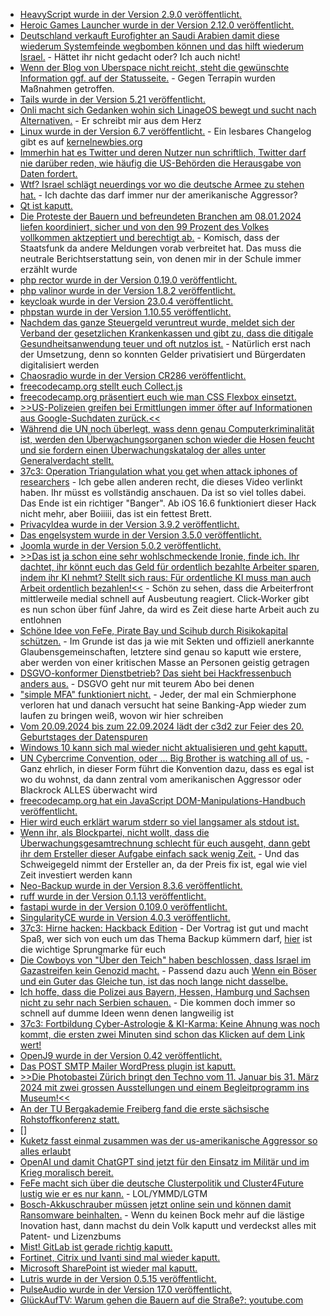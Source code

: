 * [HeavyScript wurde in der Version 2.9.0 veröffentlicht.](https://github.com/Heavybullets8/heavy_script/releases/tag/v2.9.0)
* [Heroic Games Launcher wurde in der Version 2.12.0 veröffentlicht.](https://github.com/Heroic-Games-Launcher/HeroicGamesLauncher/releases/tag/v2.12.0)
* [Deutschland verkauft Eurofighter an Saudi Arabien damit diese wiederum Systemfeinde wegbomben können und das hilft wiederum Israel.](http://blog.fefe.de/?ts=9b65faa9) - Hättet ihr nicht gedacht oder? Ich auch nicht!
* [Wenn der Blog von Uberspace nicht reicht, steht die gewünschte Information ggf. auf der Statusseite.](https://is.uberspace.online/) - Gegen Terrapin wurden Maßnahmen getroffen.
* [Tails wurde in der Version 5.21 veröffentlicht.](https://www.linux-magazin.de/news/tails-5-21-behebt-fehler/)
* [Onli macht sich Gedanken wohin sich LinageOS bewegt und sucht nach Alternativen.](https://www.onli-blogging.de/2334/Warum-ich-2024-nach-Alternativen-zu-LineageOS-suchen-werde-von-Bankingapps-zu-Projektzustand-und-ausrichtung.html) - Er schreibt mir aus dem Herz
* [Linux wurde in der Version 6.7 veröffentlicht.](https://lwn.net/Articles/957098/) - Ein lesbares Changelog gibt es auf [kernelnewbies.org](https://kernelnewbies.org/Linux_6.7)
* [Immerhin hat es Twitter und deren Nutzer nun schriftlich, Twitter darf nie darüber reden, wie häufig die US-Behörden die Herausgabe von Daten fordert.](http://blog.fefe.de/?ts=9b629d04)
* [Wtf? Israel schlägt neuerdings vor wo die deutsche Armee zu stehen hat.](http://blog.fefe.de/?ts=9b62dcbc) - Ich dachte das darf immer nur der amerikanische Aggressor?
* [Qt ist kaputt.](http://blog.fefe.de/?ts=9b62d7f4)
* [Die Proteste der Bauern und befreundeten Branchen am 08.01.2024 liefen koordiniert, sicher und von den 99 Prozent des Volkes vollkommen aktzeptiert und berechtigt ab.](http://blog.fefe.de/?ts=9b62d112) - Komisch, dass der Staatsfunk da andere Meldungen vorab verbreitet hat. Das muss die neutrale Berichtserstattung sein, von denen mir in der Schule immer erzählt wurde
* [php rector wurde in der Version 0.19.0 veröffentlicht.](https://github.com/rectorphp/rector/releases/tag/0.19.0)
* [php valinor wurde in der Version 1.8.2 veröffentlicht.](https://github.com/CuyZ/Valinor/releases/tag/1.8.2)
* [keycloak wurde in der Version 23.0.4 veröffentlicht.](https://github.com/keycloak/keycloak/releases/tag/23.0.4)
* [phpstan wurde in der Version 1.10.55 veröffentlicht.](https://github.com/phpstan/phpstan/releases/tag/1.10.55)
* [Nachdem das ganze Steuergeld veruntreut wurde, meldet sich der Verband der gesetzlichen Krankenkassen und gibt zu, dass die ditigale Gesundheitsanwendung teuer und oft nutzlos ist.](https://www.borncity.com/blog/2024/01/09/verband-der-gesetzlichen-krankenkassen-gkv-digitale-gesundheitsanwendungen-diga-teuer-und-oft-nutzlos/) - Natürlich erst nach der Umsetzung, denn so konnten Gelder privatisiert und Bürgerdaten digitalisiert werden
* [Chaosradio wurde in der Version CR286 veröffentlicht.](https://chaosradio.de/cr286-dicke-bretter-diesmal-mit-internationaler-computerkriminalitaet)
* [freecodecamp.org stellt euch Collect.js](https://www.freecodecamp.org/news/work-with-javascript-arrays-objects-with-collect-js/)
* [freecodecamp.org präsentiert euch wie man CSS Flexbox einsetzt.](https://www.freecodecamp.org/news/break-out-elements-from-containers-using-flexbox/)
* [>>US-Polizeien greifen bei Ermittlungen immer öfter auf Informationen aus Google-Suchdaten zurück.<<](https://netzpolitik.org/2024/google-search-digitale-rasterfahndungen-durch-die-us-polizei/)
* [Während die UN noch überlegt, wass denn genau Computerkriminalität ist, werden den Überwachungsorganen schon wieder die Hosen feucht und sie fordern einen Überwachungskatalog der alles unter Generalverdacht stellt.](https://netzpolitik.org/2024/un-cybercrime-convention-der-vertrag-soll-einen-umfassenden-zugang-zu-daten-schaffen/)
* [37c3: Operation Triangulation what you get when attack iphones of researchers](https://media.ccc.de/v/37c3-11859-operation_triangulation_what_you_get_when_attack_iphones_of_researchers) - Ich gebe allen anderen recht, die dieses Video verlinkt haben. Ihr müsst es vollständig anschauen. Da ist so viel tolles dabei. Das Ende ist ein richtiger "Banger". Ab iOS 16.6 funktioniert dieser Hack nicht mehr, aber Boiiiii, das ist ein fettest Brett.
* [PrivacyIdea wurde in der Version 3.9.2 veröffentlicht.](https://github.com/privacyidea/privacyidea/releases/tag/v3.9.2)
* [Das engelsystem wurde in der Version 3.5.0 veröffentlicht.](https://github.com/engelsystem/engelsystem/releases/tag/v3.5.0)
* [Joomla wurde in der Version 5.0.2 veröffentlicht.](https://github.com/joomla/joomla-cms/releases/tag/5.0.2)
* [>>Das ist ja schon eine sehr wohlschmeckende Ironie, finde ich. Ihr dachtet, ihr könnt euch das Geld für ordentlich bezahlte Arbeiter sparen, indem ihr KI nehmt? Stellt sich raus: Für ordentliche KI muss man auch Arbeit ordentlich bezahlen!<<](http://blog.fefe.de/?ts=9b61f856) - Schön zu sehen, dass die Arbeiterfront mittlerweile medial schnell auf Ausbeutung reagiert. Click-Worker gibt es nun schon über fünf Jahre, da wird es Zeit diese harte Arbeit auch zu entlohnen
* [Schöne Idee von FeFe, Pirate Bay und Scihub durch Risikokapital schützen.](http://blog.fefe.de/?ts=9b60b97e) - Im Grunde ist das ja wie mit Sekten und offiziell anerkannte Glaubensgemeinschaften, letztere sind genau so kaputt wie erstere, aber werden von einer kritischen Masse an Personen geistig getragen
* [DSGVO-konformer Dienstbetrieb? Das sieht bei Hackfressenbuch anders aus.](https://noyb.eu/de/meta-ignores-users-right-easily-withdraw-consent) - DSGVO geht nur mit teurem Abo bei denen
* ["simple MFA" funktioniert nicht.](https://utcc.utoronto.ca/~cks/space/blog/tech/MFAIsBothSimpleAndWork) - Jeder, der mal ein Schmierphone verloren hat und danach versucht hat seine Banking-App wieder zum laufen zu bringen weiß, wovon wir hier schreiben
* [Vom 20.09.2024 bis zum 22.09.2024 lädt der c3d2 zur Feier des 20. Geburtstages der Datenspuren](https://events.ccc.de/2024/01/10/ds24-ankuendigung/)
* [Windows 10 kann sich mal wieder nicht aktualisieren und geht kaputt.](https://www.bleepingcomputer.com/news/microsoft/windows-10-kb5034441-security-update-fails-with-0x80070643-errors/)
* [UN Cybercrime Convention, oder ... Big Brother is watching all of us.](https://netzpolitik.org/2024/un-cybercrime-convention-wie-der-traum-eines-autoritaeren-staates/) - Ganz ehrlich, in dieser Form führt die Konvention dazu, dass es egal ist wo du wohnst, da dann zentral vom amerikanischen Aggressor oder Blackrock ALLES überwacht wird
* [freecodecamp.org hat ein JavaScript DOM-Manipulations-Handbuch veröffentlicht.](https://www.freecodecamp.org/news/the-javascript-dom-manipulation-handbook/)
* [Hier wird euch erklärt warum stderr so viel langsamer als stdout ist.](https://blog.orhun.dev/stdout-vs-stderr/)
* [Wenn ihr, als Blockpartei, nicht wollt, dass die Überwachungsgesamtrechnung schlecht für euch ausgeht, dann gebt ihr dem Ersteller dieser Aufgabe einfach sack wenig Zeit.](https://netzpolitik.org/2024/ueberwachungsgesamtrechnung-jetzt-gehts-los/) - Und das Schweigegeld nimmt der Ersteller an, da der Preis fix ist, egal wie viel Zeit investiert werden kann
* [Neo-Backup wurde in der Version 8.3.6 veröffentlicht.](https://github.com/NeoApplications/Neo-Backup/releases/tag/8.3.6)
* [ruff wurde in der Version 0.1.13 veröffentlicht.](https://github.com/astral-sh/ruff/releases/tag/v0.1.13)
* [fastapi wurde in der Version 0.109.0 veröffentlicht.](https://github.com/tiangolo/fastapi/releases/tag/0.109.0)
* [SingularityCE wurde in Version 4.0.3 veröffentlicht.](https://github.com/sylabs/singularity/releases/tag/v4.0.3)
* [37c3: Hirne hacken: Hackback Edition](https://media.ccc.de/v/37c3-12134-hirne_hacken_hackback_edition) - Der Vortrag ist gut und macht Spaß, wer sich von euch um das Thema Backup kümmern darf, [hier](https://media.ccc.de/v/37c3-12134-hirne_hacken_hackback_edition#t=1142) ist die wichtige Sprungmarke für euch
* [Die Cowboys von "Über den Teich" haben beschlossen, dass Israel im Gazastreifen kein Genozid macht.](http://blog.fefe.de/?ts=9b5ea942) - Passend dazu auch [Wenn ein Böser und ein Guter das Glei­che tun, ist das noch lan­ge nicht dasselbe.
](https://tuxproject.de/blog/2024/01/kurz-gefragt-8-christian-duerr/)
* [Ich hoffe, dass die Polizei aus Bayern, Hessen, Hamburg und Sachsen nicht zu sehr nach Serbien schauen.](http://blog.fefe.de/?ts=9b6112d4) - Die kommen doch immer so schnell auf dumme Ideen wenn denen langweilig ist
* [37c3: Fortbildung Cyber-Astrologie & KI-Karma: Keine Ahnung was noch kommt, die ersten zwei Minuten sind schon das Klicken auf dem Link wert!](https://media.ccc.de/v/37c3-12019-fortbildung_cyber-astrologie_ki-karma#t=92)
* [OpenJ9 wurde in der Version 0.42 veröffentlicht.](https://www.phoronix.com/news/Eclipse-OpenJ9-0.42)
* [Das POST SMTP Mailer WordPress plugin ist kaputt.](https://www.bleepingcomputer.com/news/security/over-150k-wordpress-sites-at-takeover-risk-via-vulnerable-plugin/)
* [>>Die Photobastei Zürich bringt den Techno vom 11. Januar bis 31. März 2024 mit zwei grossen Ausstellungen und einem Begleitprogramm ins Museum!<<](https://www.rave-strikes-back.de/?p=12114)
* [An der TU Bergakademie Freiberg fand die erste sächsische Rohstoffkonferenz statt.](https://www.mdr.de/video/mdr-videos/a/video-788798.html)
* []
* [Kuketz fasst einmal zusammen was der us-amerikanische Aggressor so alles erlaubt](https://www.kuketz-blog.de/jenseits-der-grenzen-ueberblick-ueber-das-us-geheimdienstrecht/)
* [OpenAI und damit ChatGPT sind jetzt für den Einsatz im Militär und im Krieg moralisch bereit.](https://theintercept.com/2024/01/12/open-ai-military-ban-chatgpt/)
* [FeFe macht sich über die deutsche Clusterpolitik und Cluster4Future lustig wie er es nur kann.](https://blog.fefe.de/?ts=9b5ffd65) - LOL/YMMD/LGTM
* [Bosch-Akkuschrauber müssen jetzt online sein und können damit Ransomware beinhalten.](https://blog.fefe.de/?ts=9b5ff8bc) - Wenn du keinen Bock mehr auf die lästige Inovation hast, dann machst du dein Volk kaputt und verdeckst alles mit Patent- und Lizenzbums
* [Mist! GitLab ist gerade richtig kaputt.](https://blog.fefe.de/?ts=9b5ff4d8)
* [Fortinet, Citrix und Ivanti sind mal wieder kaputt.](https://www.borncity.com/blog/2024/01/13/warnung-vor-schwachstellen-fortinet-ivanti-und-mehr-januar-2024/)
* [Microsoft SharePoint ist wieder mal kaputt.](https://www.borncity.com/blog/2024/01/13/microsoft-sharepoint-server-rce-schwachstelle-cve-2024-21318-patchen-und-alte-cve-2023-29357-wird-angegriffen/)
* [Lutris wurde in der Version 0.5.15 veröffentlicht.](https://www.phoronix.com/news/Lutris-0.5.15-Released)
* [PulseAudio wurde in der Version 17.0 veröffentlicht.](https://www.phoronix.com/news/PulseAudio-17.0-Released)
* [GlückAufTV: Warum gehen die Bauern auf die Straße?: youtube.com](https://www.youtube.com/watch?v=CDNBVHbX7VU)
